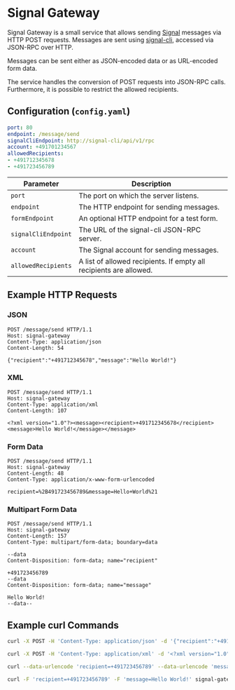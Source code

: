 # Signal Gateway

Signal Gateway is a small service that allows sending [Signal](https://signal.org/) messages via HTTP POST requests.
Messages are sent using [signal-cli](https://github.com/AsamK/signal-cli), accessed via JSON-RPC over HTTP.

Messages can be sent either as JSON-encoded data or as URL-encoded form data.

The service handles the conversion of POST requests into JSON-RPC calls. Furthermore, it is possible to restrict the allowed recipients.

## Configuration (`config.yaml`)

```yaml
port: 80
endpoint: /message/send
signalCliEndpoint: http://signal-cli/api/v1/rpc
account: +491701234567
allowedRecipients:
- +491712345678
- +491723456789
```

| Parameter             | Description                                                        |
|-----------------------|--------------------------------------------------------------------|
| `port`                | The port on which the server listens.                              |
| `endpoint`            | The HTTP endpoint for sending messages.                            |
| `formEndpoint`        | An optional HTTP endpoint for a test form.                         |
| `signalCliEndpoint`   | The URL of the signal-cli JSON-RPC server.                         |
| `account`             | The Signal account for sending messages.                           |
| `allowedRecipients`   | A list of allowed recipients. If empty all recipients are allowed. |

## Example HTTP Requests

### JSON

```http
POST /message/send HTTP/1.1
Host: signal-gateway
Content-Type: application/json
Content-Length: 54

{"recipient":"+491712345678","message":"Hello World!"}
```

### XML

```http
POST /message/send HTTP/1.1
Host: signal-gateway
Content-Type: application/xml
Content-Length: 107

<?xml version="1.0"?><message><recipient>+491712345678</recipient><message>Hello World!</message></message>
```

### Form Data

```http
POST /message/send HTTP/1.1
Host: signal-gateway
Content-Length: 48
Content-Type: application/x-www-form-urlencoded

recipient=%2B491723456789&message=Hello+World%21
```

### Multipart Form Data

```http
POST /message/send HTTP/1.1
Host: signal-gateway
Content-Length: 157
Content-Type: multipart/form-data; boundary=data

--data
Content-Disposition: form-data; name="recipient"

+491723456789
--data
Content-Disposition: form-data; name="message"

Hello World!
--data--
```

## Example curl Commands

```bash
curl -X POST -H 'Content-Type: application/json' -d '{"recipient":"+491712345678","message":"Hello World!"}' signal-gateway/message/send
```

```bash
curl -X POST -H 'Content-Type: application/xml' -d '<?xml version="1.0"?><message><recipient>+491712345678</recipient><message>Hello World!</message></message>' signal-gateway/message/send
```

```bash
curl --data-urlencode 'recipient=+491723456789' --data-urlencode 'message=Hello World!' signal-gateway/message/send
```

```bash
curl -F 'recipient=+491723456789' -F 'message=Hello World!' signal-gateway/message/send
```
